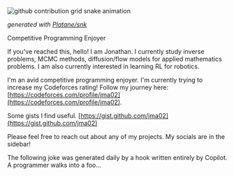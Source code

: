 <picture>
  <source media="(prefers-color-scheme: dark)" srcset="https://raw.githubusercontent.com/johnma02/johnma02/output/github-contribution-grid-snake-dark.svg">
  <source media="(prefers-color-scheme: light)" srcset="https://raw.githubusercontent.com/johnma02/johnma02/output/github-contribution-grid-snake.svg">
  <img alt="github contribution grid snake animation" src="https://raw.githubusercontent.com/johnma02/johnma02/output/github-contribution-grid-snake.svg">
</picture>

<i>generated with [Platane/snk](https://github.com/Platane/snk)</i>

Competitive Programming Enjoyer

If you've reached this, hello! I am Jonathan. I currently study inverse problems, MCMC methods,
diffusion/flow models for applied mathematics problems. I am also currently interested in learning RL for robotics.

I'm an avid competitive programming enjoyer. I'm currently trying to increase my Codeforces rating!
Follow my journey here: [https://codeforces.com/profile/jma02](https://codeforces.com/profile/jma02).

Some gists I find useful.
[https://gist.github.com/jma02](https://gist.github.com/jma02)

Please feel free to reach out about any of my projects.
My socials are in the sidebar!

The following joke was generated daily by a hook written entirely by Copilot.
A programmer walks into a foo...
